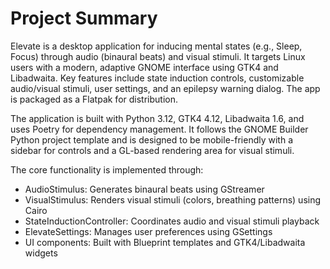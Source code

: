 # Project Summary
Elevate is a desktop application for inducing mental states (e.g., Sleep, Focus) through audio (binaural beats) and visual stimuli. It targets Linux users with a modern, adaptive GNOME interface using GTK4 and Libadwaita. Key features include state induction controls, customizable audio/visual stimuli, user settings, and an epilepsy warning dialog. The app is packaged as a Flatpak for distribution.

The application is built with Python 3.12, GTK4 4.12, Libadwaita 1.6, and uses Poetry for dependency management. It follows the GNOME Builder Python project template and is designed to be mobile-friendly with a sidebar for controls and a GL-based rendering area for visual stimuli.

The core functionality is implemented through:
- AudioStimulus: Generates binaural beats using GStreamer
- VisualStimulus: Renders visual stimuli (colors, breathing patterns) using Cairo
- StateInductionController: Coordinates audio and visual stimuli playback
- ElevateSettings: Manages user preferences using GSettings
- UI components: Built with Blueprint templates and GTK4/Libadwaita widgets